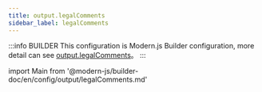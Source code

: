 ```yaml
---
title: output.legalComments
sidebar_label: legalComments
---
```


:::info BUILDER
This configuration is Modern.js Builder configuration, more detail can see [output.legalComments](https://modernjs.dev/builder/zh/api/config-output.html#output-legalcomments)。
:::

import Main from '@modern-js/builder-doc/en/config/output/legalComments.md'

<Main />
